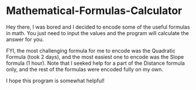 # Mathematical-Formulas-Calculator

Hey there, I was bored and I decided to encode some of the useful formulas in math. You just need to input the values and the program will calculate the answer for you.

FYI, the most challenging formula for me to encode was the Quadratic Formula (took 2 days), and the most easiest one to encode was the Slope formula (1 hour). Note that I seeked help for a part of the Distance formula only, and the rest of the formulas were encoded fully on my own. 

I hope this program is somewhat helpful! 
